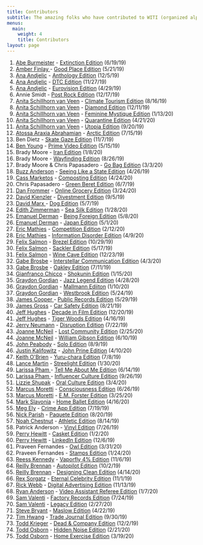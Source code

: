 ```yaml
---
title: Contributors
subtitle: The amazing folks who have contributed to WITI (organized alphabetically)
menus:
  main:
    weight: 4
    title: Contributors
layout: page
---
```


1. [Abe Burmeister](https://twitter.com/abe1x) - [Extinction Edition](https://whyisthisinteresting.substack.com/p/why-is-this-interesting-the-extinction) (6/19/19)
1. [Amber Finlay ](https://twitter.com/its_amber) - [Good Place Edition](https://whyisthisinteresting.substack.com/p/why-is-this-interesting-the-good) (5/21/19)
1. [Ana Andjelic](https://twitter.com/andjelicaaa) - [Anthology Edition](https://whyisthisinteresting.substack.com/p/why-is-this-interesting-the-anthology) (12/5/19)
1. [Ana Andjelic](https://twitter.com/andjelicaaa) - [DTC Edition](https://whyisthisinteresting.substack.com/p/why-is-this-interesting-the-dtc-edition) (11/27/19)
1. [Ana Andjelic](https://twitter.com/andjelicaaa) - [Eurovision Edition](https://whyisthisinteresting.substack.com/p/why-is-this-interesting-monday-april-789) (4/29/19)
1. Annie Smidt - [Post Rock Edition](https://whyisthisinteresting.substack.com/p/why-is-this-interesting-the-post) (12/17/19)
1. [Anita Schillhorn van Veen](https://twitter.com/anitasvv) - [Climate Tourism Edition](https://whyisthisinteresting.substack.com/p/why-is-this-interesting-the-climate-0e9) (8/16/19)
1. [Anita Schillhorn van Veen](https://twitter.com/anitasvv) - [Diamond Edition](https://whyisthisinteresting.substack.com/p/why-is-this-interesting-the-diamond) (12/11/19)
1. [Anita Schillhorn van Veen](https://twitter.com/anitasvv) - [Feminine Mystique Edition](https://whyisthisinteresting.substack.com/p/why-is-this-interesting-the-feminine) (1/13/20)
1. [Anita Schillhorn van Veen](https://twitter.com/anitasvv) - [Quarantine Edition](https://whyisthisinteresting.substack.com/p/why-is-this-interesting-the-quarantine) (4/21/20)
1. [Anita Schillhorn van Veen](https://twitter.com/anitasvv ) - [Utopia Edition](https://whyisthisinteresting.substack.com/p/why-is-this-interesting-the-utopia) (9/20/19)
1. [Atossa Araxia Abrahamian](https://twitter.com/atossaaraxia) - [Arctic Edition](https://whyisthisinteresting.substack.com/p/why-is-this-interesting-the-arctic) (7/15/19)
1. Ben Dietz - [Skate Gaze Edition](https://whyisthisinteresting.substack.com/p/why-is-this-interesting-the-skate) (11/7/19)
1. [Ben Young](https://twitter.com/bwagy) - [Prime Video Edition](https://whyisthisinteresting.substack.com/p/why-is-this-interesting-the-prime) (5/15/19)
1. Brady Moore - [Iran Edition](https://whyisthisinteresting.substack.com/p/why-is-this-interesting-the-iran) (1/8/20)
1. Brady Moore - [Wayfinding Edition](https://whyisthisinteresting.substack.com/p/why-is-this-interesting-the-wayfinding) (8/26/19)
1. Brady Moore & Chris Papasadero - [Go Bag Edition](https://whyisthisinteresting.substack.com/p/why-is-this-interesting-the-go-bag) (3/3/20)
1. [Buzz Anderson](https://twitter.com/buzz) - [Seeing Like a State Edition](https://whyisthisinteresting.substack.com/p/why-is-this-interesting-friday-april-0ec) (4/26/19)
1. [Cass Marketos](https://twitter.com/cassmarketos) - [Composting Edition](https://whyisthisinteresting.substack.com/p/why-is-this-interesting-the-composting) (4/24/20)
1. Chris Papasadero - [Green Beret Edition](https://whyisthisinteresting.substack.com/p/why-is-this-interesting-the-green) (6/7/19)
1. [Dan Frommer](https://twitter.com/fromedome) - [Online Grocery Edition](https://whyisthisinteresting.substack.com/p/why-is-this-interesting-the-online) (3/24/20)
1. [David Kienzler](https://twitter.com/DaveKienzler) - [Divestment Edition](https://whyisthisinteresting.substack.com/p/why-is-this-interesting-the-divestment) (9/5/19)
1. [David Marx ](https://twitter.com/wdavidmarx) - [Dog Edition](https://whyisthisinteresting.substack.com/p/why-is-this-interesting-the-dog-edition) (5/7/19)
1. [Edith Zimmerman](https://twitter.com/edithzimmerman) - [Sea Silk Edition](https://whyisthisinteresting.substack.com/p/why-is-this-interesting-the-sea-silk) (1/28/20)
1. [Emanuel Derman](https://twitter.com/EmanuelDerman) - [Being Foreign Edition](https://whyisthisinteresting.substack.com/p/why-is-this-interesting-the-being) (5/8/20)
1. [Emanuel Derman](https://twitter.com/EmanuelDerman) - [Japan Edition](https://whyisthisinteresting.substack.com/p/why-is-this-interesting-the-japan) (5/1/20)
1. [Eric Mathies](https://twitter.com/ktm_film) - [Competition Edition](https://whyisthisinteresting.substack.com/p/why-is-this-interesting-the-competition) (2/12/20)
1. [Eric Mathies](https://twitter.com/ktm_film) - [Information Disorder Edition](https://whyisthisinteresting.substack.com/p/why-is-this-interesting-the-information-0fd) (4/9/20)
1. [Felix Salmon](https://twitter.com/felixsalmon) - [Brezel Edition](https://whyisthisinteresting.substack.com/p/why-is-this-interesting-the-brezel) (10/29/19)
1. [Felix Salmon](https://twitter.com/felixsalmon) - [Sackler Edition](https://whyisthisinteresting.substack.com/p/why-is-this-interesting-the-sackler) (5/17/19)
1. [Felix Salmon](https://twitter.com/felixsalmon) - [Wine Cave Edition](https://whyisthisinteresting.substack.com/p/why-is-this-interesting-wine-cave) (12/23/19)
1. [Gabe Brosbe](https://twitter.com/brosbeshow) - [Interstellar Communication Edition](https://whyisthisinteresting.substack.com/p/why-is-this-interesting-the-interstellar) (4/3/20)
1. [Gabe Brosbe](https://twitter.com/brosbeshow) - [Oakley Edition](https://whyisthisinteresting.substack.com/p/why-is-this-interesting-the-oakley) (7/11/19)
1. [Gianfranco Chicco](https://twitter.com/gchicco) - [Shokunin Edition](https://whyisthisinteresting.substack.com/p/why-is-this-interesting-the-shokunin) (1/15/20)
1. [Graydon Gordian](https://twitter.com/MrGordian) - [Jazz Legend Edition](https://whyisthisinteresting.substack.com/p/why-is-this-interesting-the-jazz) (4/28/20)
1. [Graydon Gordian](https://twitter.com/mrgordian) - [Mallmann Ediiton](https://whyisthisinteresting.substack.com/p/why-is-this-interesting-the-mallman) (1/10/20)
1. [Graydon Gordian](https://twitter.com/MrGordian) - [Westbrook Edition](https://whyisthisinteresting.substack.com/p/why-is-this-interesting-the-westbrook) (5/24/19)
1. [James Cooper ](https://twitter.com/koopstakov) - [Public Records Edition](https://whyisthisinteresting.substack.com/p/why-is-this-interesting-the-public) (5/29/19)
1. [James Gross](https://twitter.com/James_Gross) - [Car Safety Edition](https://whyisthisinteresting.substack.com/p/why-is-this-interesting-the-car-safety) (8/21/19)
1. [Jeff Hughes](https://twitter.com/hughesreviews) - [Decade in Film Edition](https://whyisthisinteresting.substack.com/p/why-is-this-interesting-the-decade) (12/20/19)
1. [Jeff Hughes](https://twitter.com/dabearsblog) - [Tiger Woods Edition](https://whyisthisinteresting.substack.com/p/why-is-this-interesting-tuesday-april-9fb) (4/16/19)
1. [Jerry Neumann](https://twitter.com/ganeumann) - [Disruption Edition](https://whyisthisinteresting.substack.com/p/why-is-this-interesting-the-disruption) (7/22/19)
1. [Joanne McNeil](https://twitter.com/jomc) - [Lost Community Edition](https://whyisthisinteresting.substack.com/p/why-is-this-interesting-the-lost) (2/25/20)
1. [Joanne McNeil](https://twitter.com/jomc) - [William Gibson Edition](https://whyisthisinteresting.substack.com/p/why-is-this-interesting-the-william) (6/10/19)
1. [John Peabody](https://twitter.com/johnpeabody) - [Solo Edition](https://whyisthisinteresting.substack.com/p/why-is-this-interesting-the-solo) (8/9/19)
1. [Justin Kalifowitz](https://twitter.com/jkalifowitz) - [John Prine Edition](https://whyisthisinteresting.substack.com/p/why-is-this-interesting-the-john) (4/10/20)
1. [Keith O'Brien](https://twitter.com/keithobrien) - [Yuru-chara Edition](https://whyisthisinteresting.substack.com/p/why-is-this-interesting-the-yuru) (7/8/19)
1. [Lance Martin](https://twitter.com/rlancemartin) - [Streelight Edition](https://whyisthisinteresting.substack.com/p/why-is-this-interesting-the-streetlight) (1/30/20)
1. [Larissa Pham ](https://twitter.com/lrsphm) - [Tell Me About Me Edition](https://whyisthisinteresting.substack.com/p/why-is-this-interesting-the-tell) (6/14/19)
1. [Larissa Pham ](https://twitter.com/lrsphm) - [Influencer Culture Edition](https://whyisthisinteresting.substack.com/p/why-is-this-interesting-the-influencer-4ba) (9/26/19)
1. [Lizzie Shupak](https://twitter.com/lizzieshupak) - [Oral Culture Edition](https://whyisthisinteresting.substack.com/p/why-is-this-interesting-the-oral) (3/4/20)
1. [Marcus Moretti](https://twitter.com/mwmoretti) - [Consciousness Edition](https://whyisthisinteresting.substack.com/p/why-is-this-interesting-the-consciousness) (6/26/19)
1. [Marcus Moretti](https://twitter.com/mwmoretti) - [E.M. Forster Edition](https://whyisthisinteresting.substack.com/p/why-is-this-interesting-the-em-forster) (3/25/20)
1. [Mark Slavonia](https://twitter.com/slavonia) - [Home Ballet Edition](https://whyisthisinteresting.substack.com/p/why-is-this-interesting-the-home-aa5) (4/16/20)
1. [Meg Ely](https://twitter.com/Mcely) - [Crime App Edition](https://whyisthisinteresting.substack.com/p/why-is-this-interesting-the-crime) (7/19/19)
1. [Nick Parish](https://twitter.com/paryshnikov) - [Paquete Edition](https://whyisthisinteresting.substack.com/p/why-is-this-interesting-the-paquete) (8/20/19)
1. [Noah Chestnut](https://twitter.com/noahchestnut) - [Athletic Edition](https://whyisthisinteresting.substack.com/p/why-is-this-interesting-the-athletic) (8/14/19)
1. Patrick Anderson - [Vinyl Edition](https://whyisthisinteresting.substack.com/p/why-is-this-interesting-the-vinyl) (7/26/19)
1. [Perry Hewitt](https://twitter.com/perryhewitt) - [Casket Edition](https://whyisthisinteresting.substack.com/p/why-is-this-interesting-the-casket) (1/2/20)
1. [Perry Hewitt](https://twitter.com/perryhewitt) - [LinkedIn Edition](https://whyisthisinteresting.substack.com/p/why-is-this-interesting-the-profile) (12/6/19)
1. Praveen Fernandes - [Owl Edition](https://whyisthisinteresting.substack.com/p/why-is-this-interesting-the-owl-edition) (3/31/20)
1. Praveen Fernandes - [Stamps Edition](https://whyisthisinteresting.substack.com/p/why-is-this-interesting-the-stamps) (1/24/20)
1. [Reess Kennedy](https://twitter.com/reesskennedy) - [Vaporfly 4% Edition](https://whyisthisinteresting.substack.com/p/why-is-this-interesting-the-vaporfly) (11/6/19)
1. [Reilly Brennan](https://twitter.com/reillybrennan) - [Autopilot Edition](https://whyisthisinteresting.substack.com/p/why-is-this-interesting-the-autopilot) (10/2/19)
1. [Reilly Brennan](https://twitter.com/reillybrennan) - [Designing Clean Edition](https://whyisthisinteresting.substack.com/p/why-is-this-interesting-the-90b) (4/14/20)
1. [Rex Sorgatz](https://twitter.com/fimoculous) - [Eternal Celebrity Edition](https://whyisthisinteresting.substack.com/p/why-is-this-interesting-the-eternal) (11/1/19)
1. [Rick Webb](https://twitter.com/RickWebb) - [Digital Advertising Edition](https://whyisthisinteresting.substack.com/p/why-is-this-interesting-the-digital) (11/13/19)
1. [Ryan Anderson](https://twitter.com/gtryan) - [Video Assistant Referee Edition](https://whyisthisinteresting.substack.com/p/why-is-this-interesting-the-var-edition) (1/7/20)
1. [Sam Valenti](https://twitter.com/VALENTI) - [Factory Records Edition](https://whyisthisinteresting.substack.com/p/why-is-this-interesting-the-factory) (7/24/19)
1. [Sam Valenti](https://twitter.com/VALENTI) - [Legacy Edition](https://whyisthisinteresting.substack.com/p/why-is-this-interesting-the-legacy) (2/27/20)
1. [Steve Bryant](https://twitter.com/stevebryant) - [Maslow Edition](https://whyisthisinteresting.substack.com/p/why-is-this-interesting-monday-april-9ff) (4/22/19)
1. [Tim Hwang](https://twitter.com/timhwang) - [Trade Journal Edition](https://whyisthisinteresting.substack.com/p/why-is-this-interesting-the-trade) (9/30/19)
1. [Todd Krieger](https://twitter.com/tkrieg) - [Dead & Company Edition](https://whyisthisinteresting.substack.com/p/why-is-this-interesting-the-dead) (12/2/19)
1. [Todd Osborn](https://twitter.com/soundmurderer) - [Hidden Noise Edition](https://whyisthisinteresting.substack.com/p/why-is-this-interesting-the) (2/21/20)
1. [Todd Osborn](https://twitter.com/soundmurderer) - [Home Exercise Edition](https://whyisthisinteresting.substack.com/p/why-is-this-interesting-the-home) (3/19/20)